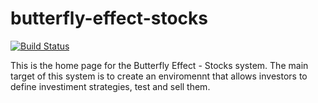 # butterfly-effect-stocks
[![Build Status](https://travis-ci.org/scipionyx/butterfly-effect-stocks.svg?branch=master)](https://travis-ci.org/scipionyx/butterfly-effect-stocks)

This is the home page for the Butterfly Effect - Stocks system.
The main target of this system is to create an enviromennt that allows investors to define investiment strategies, test and sell them.
